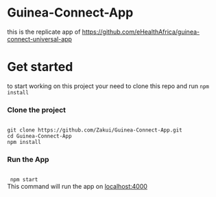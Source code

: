 # Guinea-Connect-App
this is the replicate app of https://github.com/eHealthAfrica/guinea-connect-universal-app


<h1>Get started</h1>
to start working on this project your need to clone this repo and run <code>npm install</code>
<h3>Clone the project</h3>
<code>
git clone https://github.com/Zakui/Guinea-Connect-App.git
cd Guinea-Connect-App
npm install
</code>

<h3>Run the App</h3>
<code>
 npm start
</code>
This command will run the app on <a href="localhost:4000">localhost:4000</a>
